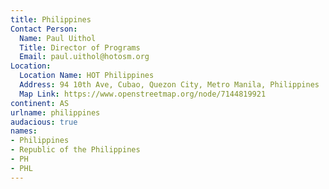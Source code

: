 ```yaml
---
title: Philippines
Contact Person:
  Name: Paul Uithol
  Title: Director of Programs
  Email: paul.uithol@hotosm.org
Location:
  Location Name: HOT Philippines
  Address: 94 10th Ave, Cubao, Quezon City, Metro Manila, Philippines
  Map Link: https://www.openstreetmap.org/node/7144819921
continent: AS
urlname: philippines
audacious: true
names:
- Philippines
- Republic of the Philippines
- PH
- PHL
---
```


